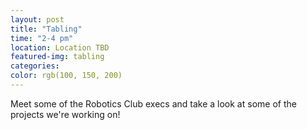 ```yaml
---
layout: post
title: "Tabling"
time: "2-4 pm"
location: Location TBD
featured-img: tabling
categories:
color: rgb(100, 150, 200)
---
```


Meet some of the Robotics Club execs and take a look at some of the projects we're working on! 

